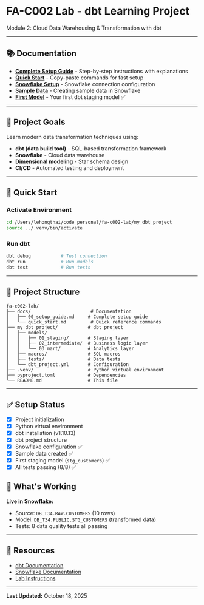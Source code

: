 # FA-C002 Lab - dbt Learning Project

Module 2: Cloud Data Warehousing & Transformation with dbt

---

## 📚 Documentation

- **[Complete Setup Guide](./docs/00_setup_guide.md)** - Step-by-step instructions with explanations
- **[Quick Start](./docs/quick_start.md)** - Copy-paste commands for fast setup
- **[Snowflake Setup](./docs/snowflake_setup.md)** - Snowflake connection configuration
- **[Sample Data](./docs/01_sample_data.md)** - Creating sample data in Snowflake
- **[First Model](./docs/02_first_model.md)** - Your first dbt staging model ✅

---

## 🎯 Project Goals

Learn modern data transformation techniques using:
- **dbt (data build tool)** - SQL-based transformation framework
- **Snowflake** - Cloud data warehouse
- **Dimensional modeling** - Star schema design
- **CI/CD** - Automated testing and deployment

---

## 🚀 Quick Start

### Activate Environment
```bash
cd /Users/lehongthai/code_personal/fa-c002-lab/my_dbt_project
source ../.venv/bin/activate
```

### Run dbt
```bash
dbt debug           # Test connection
dbt run             # Run models
dbt test            # Run tests
```

---

## 📁 Project Structure

```
fa-c002-lab/
├── docs/                      # Documentation
│   ├── 00_setup_guide.md     # Complete setup guide
│   └── quick_start.md         # Quick reference commands
├── my_dbt_project/           # dbt project
│   ├── models/
│   │   ├── 01_staging/       # Staging layer
│   │   ├── 02_intermediate/  # Business logic layer
│   │   └── 03_mart/          # Analytics layer
│   ├── macros/               # SQL macros
│   ├── tests/                # Data tests
│   └── dbt_project.yml       # Configuration
├── .venv/                    # Python virtual environment
├── pyproject.toml            # Dependencies
└── README.md                 # This file
```

---

## ✅ Setup Status

- [x] Project initialization
- [x] Python virtual environment
- [x] dbt installation (v1.10.13)
- [x] dbt project structure
- [x] Snowflake configuration ✅
- [x] Sample data created ✅
- [x] First staging model (`stg_customers`) ✅
- [x] All tests passing (8/8) ✅

## 🎉 What's Working

**Live in Snowflake:**
- Source: `DB_T34.RAW.CUSTOMERS` (10 rows)
- Model: `DB_T34.PUBLIC.STG_CUSTOMERS` (transformed data)
- Tests: 8 data quality tests all passing

---

## 🔗 Resources

- [dbt Documentation](https://docs.getdbt.com/)
- [Snowflake Documentation](https://docs.snowflake.com/)
- [Lab Instructions](../fa-c002-hub/content/M02/)

---

**Last Updated:** October 18, 2025
